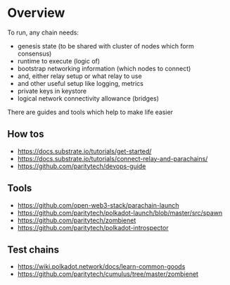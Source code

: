 # Overview

To run, any chain needs:

- genesis state (to be shared with cluster of nodes which form consensus)
- runtime to execute (logic of)
- bootstrap networking information (which nodes to connect)
- and, either relay setup or what relay to use
- and other useful setup like logging, metrics
- private keys in keystore 
- logical network connectivity allowance (bridges)

There are guides and tools which help to make life easier

## How tos

- https://docs.substrate.io/tutorials/get-started/
- https://docs.substrate.io/tutorials/connect-relay-and-parachains/
- https://github.com/paritytech/devops-guide

## Tools

- https://github.com/open-web3-stack/parachain-launch
- https://github.com/paritytech/polkadot-launch/blob/master/src/spawn
- https://github.com/paritytech/zombienet
- https://github.com/paritytech/polkadot-introspector 


## Test chains

- https://wiki.polkadot.network/docs/learn-common-goods
- https://github.com/paritytech/cumulus/tree/master/zombienet